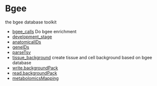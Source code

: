 # Bgee

the bgee database toolkit

+ [bgee_calls](Bgee/bgee_calls.1) Do bgee enrichment
+ [development_stage](Bgee/development_stage.1) 
+ [anatomicalIDs](Bgee/anatomicalIDs.1) 
+ [geneIDs](Bgee/geneIDs.1) 
+ [parseTsv](Bgee/parseTsv.1) 
+ [tissue_background](Bgee/tissue_background.1) create tissue and cell background based on bgee database
+ [write.backgroundPack](Bgee/write.backgroundPack.1) 
+ [read.backgroundPack](Bgee/read.backgroundPack.1) 
+ [metabolomicsMapping](Bgee/metabolomicsMapping.1) 
